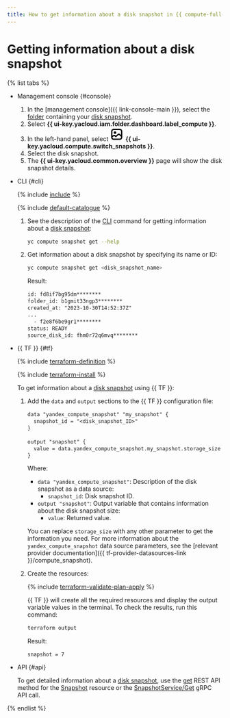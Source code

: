 ```yaml
---
title: How to get information about a disk snapshot in {{ compute-full-name }}
---
```


# Getting information about a disk snapshot

{% list tabs %}

- Management console {#console}

  1. In the [management console]({{ link-console-main }}), select the [folder](../../../resource-manager/concepts/resources-hierarchy.md#folder) containing your [disk snapshot](../../concepts/snapshot.md).
  1. Select **{{ ui-key.yacloud.iam.folder.dashboard.label_compute }}**.
  1. In the left-hand panel, select ![image](../../../_assets/console-icons/picture.svg) **{{ ui-key.yacloud.compute.switch_snapshots }}**.
  1. Select the disk snapshot.
  1. The **{{ ui-key.yacloud.common.overview }}** page will show the disk snapshot details.

- CLI {#cli}

  {% include [include](../../../_includes/cli-install.md) %}

  {% include [default-catalogue](../../../_includes/default-catalogue.md) %}

  1. See the description of the [CLI](../../../cli/) command for getting information about a [disk snapshot](../../concepts/snapshot.md):

     ```bash
     yc compute snapshot get --help
     ```

  1. Get information about a disk snapshot by specifying its name or ID:

     ```bash
     yc compute snapshot get <disk_snapshot_name>
     ```

     Result:

     ```text
     id: fd8if7bg95dm********
     folder_id: b1gmit33ngp3********
     created_at: "2023-10-30T14:52:37Z"
     ...
       - f2e8f6be9gr1********
     status: READY
     source_disk_id: fhm0r72q6mvq********
     ```

- {{ TF }} {#tf}

  {% include [terraform-definition](../../../_tutorials/_tutorials_includes/terraform-definition.md) %}

  {% include [terraform-install](../../../_includes/terraform-install.md) %}

  To get information about a [disk snapshot](../../concepts/snapshot.md) using {{ TF }}:
  1. Add the `data` and `output` sections to the {{ TF }} configuration file:

     ```hcl
     data "yandex_compute_snapshot" "my_snapshot" {
       snapshot_id = "<disk_snapshot_ID>"
     }

     output "snapshot" {
       value = data.yandex_compute_snapshot.my_snapshot.storage_size
     }
     ```

     Where:
     * `data "yandex_compute_snapshot"`: Description of the disk snapshot as a data source:
       * `snapshot_id`: Disk snapshot ID.
     * `output "snapshot"`: Output variable that contains information about the disk snapshot size:
       * `value`: Returned value.

     You can replace `storage_size` with any other parameter to get the information you need. For more information about the `yandex_compute_snapshot` data source parameters, see the [relevant provider documentation]({{ tf-provider-datasources-link }}/compute_snapshot).
  1. Create the resources:

     {% include [terraform-validate-plan-apply](../../../_tutorials/_tutorials_includes/terraform-validate-plan-apply.md) %}

     {{ TF }} will create all the required resources and display the output variable values in the terminal. To check the results, run this command:

     ```bash
     terraform output
     ```

     Result:

     ```text
     snapshot = 7
     ```

- API {#api}

  To get detailed information about a [disk snapshot](../../concepts/snapshot.md), use the [get](../../api-ref/Snapshot/get.md) REST API method for the [Snapshot](../../api-ref/Snapshot/index.md) resource or the [SnapshotService/Get](../../api-ref/grpc/Snapshot/get.md) gRPC API call.

{% endlist %}